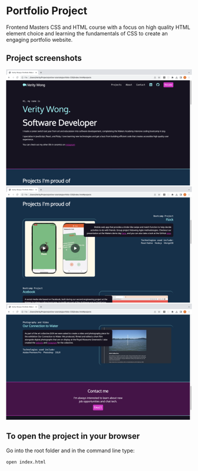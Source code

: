 # Portfolio Project

Frontend Masters CSS and HTML course with a focus on high quality HTML element choice and learning the fundamentals of CSS to create an engaging portfolio website.


## Project screenshots
![Introduction Page](./images/portfolio1.png)
![Projects Page](./images/portfolio2.png)
![Projects Page](./images/portfolio3.png)

## To open the project in your browser

Go into the root folder and in the command line type:

``` 
open index.html
````
